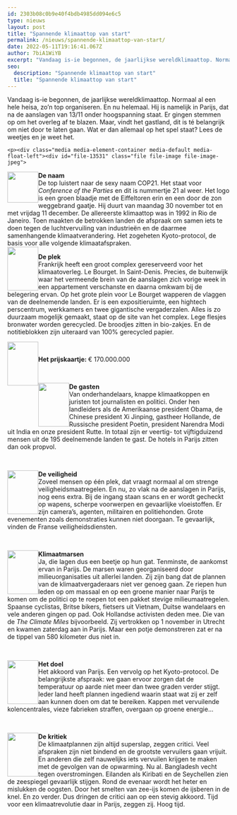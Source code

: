 ```yaml
---
id: 2303b08c0b9e40f4bdb4985dd094e6c5
type: nieuws
layout: post
title: "Spannende klimaattop van start"
permalink: /nieuws/spannende-klimaattop-van-start/
date: 2022-05-11T19:16:41.067Z
author: 7biA1WiYB
excerpt: "Vandaag is-ie begonnen, de jaarlijkse wereldklimaattop. Normaal al een hele heisa, zo’n top organiseren. En nu helemaal. Hij is namelijk in Parijs, dat na de aanslagen van 13/11 onder hoogspanning staat. Er gingen stemmen op om het overleg af te blazen. Maar, vindt het gastland, dit is té belangrijk om niet door te laten gaan. Wat er dan allemaal op het spel staat? Lees de weetjes en je weet het.  "
seo:
  description: "Spannende klimaattop van start"
  title: "Spannende klimaattop van start"
---
```

Vandaag is-ie begonnen, de jaarlijkse wereldklimaattop. Normaal al een hele heisa, zo’n top organiseren. En nu helemaal. Hij is namelijk in Parijs, dat na de aanslagen van 13/11 onder hoogspanning staat. Er gingen stemmen op om het overleg af te blazen. Maar, vindt het gastland, dit is té belangrijk om niet door te laten gaan. Wat er dan allemaal op het spel staat? Lees de weetjes en je weet het.  

    <p><div class="media media-element-container media-default media-float-left"><div id="file-13531" class="file file-image file-image-jpeg">

        
  
  <div class="content">
    <img height="2339" width="1654" style="width: 70px; height: 70px; float: left;" class="media-element file-default" src="https://7dagen.netlify.app/sites/default/files/blad1.jpg" alt="">  </div>

  
</div>
</div><strong>De naam</strong><br>De top luistert naar de sexy naam COP21. Het staat voor <em>Conference of the Parties</em> en dit is nummertje 21 al weer. Het logo is een groen blaadje met de Eiffeltoren erin en een door de zon weggebrand gaatje. Hij duurt van maandag 30 november tot en met vrijdag 11 december. De allereerste klimaattop was in 1992 in Rio de Janeiro. Toen maakten de betrokken landen de afspraak om samen iets te doen tegen de luchtvervuiling van industrieën en de daarmee samenhangende klimaatverandering. Het zogeheten Kyoto-protocol, de basis voor alle volgende klimaatafspraken.<br><div class="media media-element-container media-default media-float-left"><div id="file-13532" class="file file-image file-image-jpeg">

        
  
  <div class="content">
    <img height="2339" width="1654" style="height: 99px; width: 70px; float: left;" class="media-element file-default" src="https://7dagen.netlify.app/sites/default/files/blad2.jpg" alt="">  </div>

  
</div>
</div>
<p><strong>De plek</strong><br>Frankrijk heeft een groot complex gereserveerd voor het klimaatoverleg. Le Bourget. In Saint-Denis. Precies, de buitenwijk waar het vermeende brein van de aanslagen zich vorige week in een appartement verschanste en daarna omkwam bij de belegering ervan. Op het grote plein voor Le Bourget wapperen de vlaggen van de deelnemende landen. Er is een expositieruimte, een hightech perscentrum, werkkamers en twee gigantische vergaderzalen. Alles is zo duurzaam mogelijk gemaakt, staat op de site van het complex. Lege flesjes bronwater worden gerecycled. De broodjes zitten in bio-zakjes. En de notitieblokken zijn uiteraard van 100% gerecycled papier.<br><div class="media media-element-container media-default media-float-left"><div id="file-13533" class="file file-image file-image-jpeg">

        
  
  <div class="content">
    <img height="2339" width="1654" style="height: 99px; width: 70px; float: left;" class="media-element file-default" src="https://7dagen.netlify.app/sites/default/files/blad3.jpg" alt="">  </div>

  
</div>
</div>
<p> </p>
<p><strong>Het prijskaartje: </strong>€ 170.000.000</p>
<p> </p>
<p><div class="media media-element-container media-default media-float-left"><div id="file-13534" class="file file-image file-image-jpeg">

        
  
  <div class="content">
    <img height="2339" width="1654" style="height: 99px; width: 70px; float: left;" class="media-element file-default" src="https://7dagen.netlify.app/sites/default/files/blad1_0.jpg" alt="">  </div>

  
</div>
</div><strong>De gasten </strong><br>Van onderhandelaars, knappe klimaatkoppen en juristen tot journalisten en politici. Onder hen landleiders als de Amerikaanse president Obama, de Chinese president Xi Jinping, gastheer Hollande, de Russische president Poetin, president Narendra Modi uit India en onze president Rutte. In totaal zijn er veertig- tot vijftigduizend mensen uit de 195 deelnemende landen te gast. De hotels in Parijs zitten dan ook propvol.
<p><br><div class="media media-element-container media-default media-float-left"><div id="file-13535" class="file file-image file-image-jpeg">

        
  
  <div class="content">
    <img height="2339" width="1654" style="height: 99px; width: 70px; float: left;" class="media-element file-default" src="https://7dagen.netlify.app/sites/default/files/blad2_0.jpg" alt="">  </div>

  
</div>
</div><strong>De veiligheid</strong><br>Zoveel mensen op één plek, dat vraagt normaal al om strenge veiligheidsmaatregelen. En nu, zo vlak na de aanslagen in Parijs, nog eens extra. Bij de ingang staan scans en er wordt gecheckt op wapens, scherpe voorwerpen en gevaarlijke vloeistoffen. Er zijn camera’s, agenten, militairen en politiehonden. Grote evenementen zoals demonstraties kunnen niet doorgaan. Te gevaarlijk, vinden de Franse veiligheidsdiensten.
<p><br><div class="media media-element-container media-default media-float-left"><div id="file-13536" class="file file-image file-image-jpeg">

        
  
  <div class="content">
    <img height="2339" width="1654" style="height: 99px; width: 70px; float: left;" class="media-element file-default" src="https://7dagen.netlify.app/sites/default/files/blad3_0.jpg" alt="">  </div>

  
</div>
</div><strong>Klimaatmarsen</strong><br>Ja, die lagen dus een beetje op hun gat. Tenminste, de aankomst ervan in Parijs. De marsen waren georganiseerd door milieuorganisaties uit allerlei landen. Zij zijn bang dat de plannen van de klimaatvergaderaars niet ver genoeg gaan. Ze riepen hun leden op om massaal en op een groene manier naar Parijs te komen om de politici op te roepen tot een pakket stevige milieumaatregelen. Spaanse cyclistas, Britse bikers, fietsers uit Vietnam, Duitse wandelaars en vele anderen gingen op pad. Ook Hollandse activisten deden mee. Die van de <em>The Climate Miles</em> bijvoorbeeld. Zij vertrokken op 1 november in Utrecht en kwamen zaterdag aan in Parijs. Maar een potje demonstreren zat er na de tippel van 580 kilometer dus niet in.
<p><br><div class="media media-element-container media-default media-float-left"><div id="file-13537" class="file file-image file-image-jpeg">

        
  
  <div class="content">
    <img height="2339" width="1654" style="height: 99px; width: 70px; float: left;" class="media-element file-default" src="https://7dagen.netlify.app/sites/default/files/blad1_1.jpg" alt="">  </div>

  
</div>
</div><strong>Het doel</strong><br>Het akkoord van Parijs. Een vervolg op het Kyoto-protocol. De belangrijkste afspraak: we gaan ervoor zorgen dat de temperatuur op aarde niet meer dan twee graden verder stijgt. Ieder land heeft plannen ingediend waarin staat wat zij er zelf aan kunnen doen om dat te bereiken. Kappen met vervuilende kolencentrales, vieze fabrieken straffen, overgaan op groene energie…
<p><br><div class="media media-element-container media-default media-float-left"><div id="file-13538" class="file file-image file-image-jpeg">

        
  
  <div class="content">
    <img height="2339" width="1654" style="height: 99px; width: 70px; float: left;" class="media-element file-default" src="https://7dagen.netlify.app/sites/default/files/blad1_2.jpg" alt="">  </div>

  
</div>
</div><strong>De kritiek</strong><br>De klimaatplannen zijn altijd superslap, zeggen critici. Veel afspraken zijn niet bindend en de grootste vervuilers gaan vrijuit. En anderen die zelf nauwelijks iets vervuilen krijgen te maken met de gevolgen van de opwarming. Nu al. Bangladesh vecht tegen overstromingen. Eilanden als Kiribati en de Seychellen zien de zeespiegel gevaarlijk stijgen. Rond de evenaar wordt het heter en mislukken de oogsten. Door het smelten van zee-ijs komen de ijsberen in de knel. En zo verder. Dus dringen de critici aan op een stevig akkoord. Tijd voor een klimaatrevolutie daar in Parijs, zeggen zij. Hoog tijd.  
